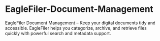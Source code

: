 # EagleFiler-Document-Management
EagleFiler Document Management – Keep your digital documents tidy and accessible. EagleFiler helps you categorize, archive, and retrieve files quickly with powerful search and metadata support.
